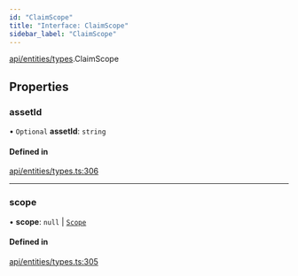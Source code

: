 ```yaml
---
id: "ClaimScope"
title: "Interface: ClaimScope"
sidebar_label: "ClaimScope"
---
```


[api/entities/types](../../../../../modules/API/Entities/Types/Types.md).ClaimScope

## Properties

### assetId

• `Optional` **assetId**: `string`

#### Defined in

[api/entities/types.ts:306](https://github.com/PolymeshAssociation/polymesh-sdk/blob/f8a937f04/src/api/entities/types.ts#L306)

___

### scope

• **scope**: ``null`` \| [`Scope`](../Scope/Scope.md)

#### Defined in

[api/entities/types.ts:305](https://github.com/PolymeshAssociation/polymesh-sdk/blob/f8a937f04/src/api/entities/types.ts#L305)
